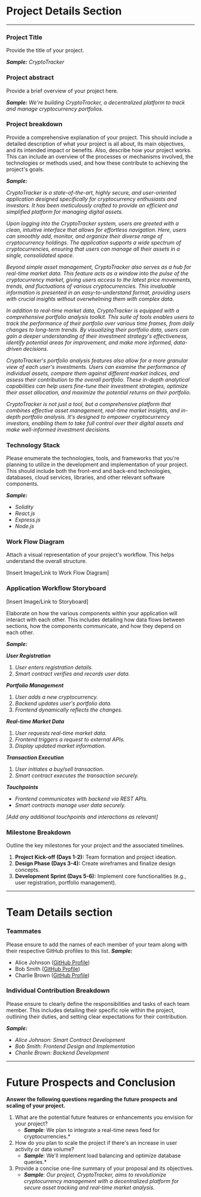 # Project Details Section

---

### Project Title

Provide the title of your project.

**_Sample:_** _CryptoTracker_

### Project abstract

Provide a brief overview of your project here.

**_Sample:_**
_We're building CryptoTracker, a decentralized platform to track and manage cryptocurrency portfolios._

### Project breakdown

Provide a comprehensive explanation of your project. This should include a detailed description of what your project is all about, its main objectives, and its intended impact or benefits. Also, describe how your project works. This can include an overview of the processes or mechanisms involved, the technologies or methods used, and how these contribute to achieving the project's goals.

**_Sample:_**

_CryptoTracker is a state-of-the-art, highly secure, and user-oriented application designed specifically for cryptocurrency enthusiasts and investors. It has been meticulously crafted to provide an efficient and simplified platform for managing digital assets._

_Upon logging into the CryptoTracker system, users are greeted with a clean, intuitive interface that allows for effortless navigation. Here, users can smoothly add, monitor, and organize their diverse range of cryptocurrency holdings. The application supports a wide spectrum of cryptocurrencies, ensuring that users can manage all their assets in a single, consolidated space._

_Beyond simple asset management, CryptoTracker also serves as a hub for real-time market data. This feature acts as a window into the pulse of the cryptocurrency market, giving users access to the latest price movements, trends, and fluctuations of various cryptocurrencies. This invaluable information is presented in an easy-to-understand format, providing users with crucial insights without overwhelming them with complex data._

_In addition to real-time market data, CryptoTracker is equipped with a comprehensive portfolio analysis toolkit. This suite of tools enables users to track the performance of their portfolio over various time frames, from daily changes to long-term trends. By visualizing their portfolio data, users can gain a deeper understanding of their investment strategy's effectiveness, identify potential areas for improvement, and make more informed, data-driven decisions._

_CryptoTracker's portfolio analysis features also allow for a more granular view of each user's investments. Users can examine the performance of individual assets, compare them against different market indices, and assess their contribution to the overall portfolio. These in-depth analytical capabilities can help users fine-tune their investment strategies, optimize their asset allocation, and maximize the potential returns on their portfolio._

_CryptoTracker is not just a tool, but a comprehensive platform that combines effective asset management, real-time market insights, and in-depth portfolio analysis. It's designed to empower cryptocurrency investors, enabling them to take full control over their digital assets and make well-informed investment decisions._

### Technology Stack

Please enumerate the technologies, tools, and frameworks that you're planning to utilize in the development and implementation of your project. This should include both the front-end and back-end technologies, databases, cloud services, libraries, and other relevant software components.

**_Sample:_**

- _Solidity_
- _React.js_
- _Express.js_
- _Node.js_

### Work Flow Diagram

Attach a visual representation of your project's workflow. This helps understand the overall structure.

[Insert Image/Link to Work Flow Diagram]

### Application Workflow Storyboard

[Insert Image/Link to Storyboard]

Elaborate on how the various components within your application will interact with each other. This includes detailing how data flows between sections, how the components communicate, and how they depend on each other.

**_Sample:_**

**_User Registration_**

1. _User enters registration details._
2. _Smart contract verifies and records user data._

**_Portfolio Management_**

1. _User adds a new cryptocurrency._
2. _Backend updates user's portfolio data._
3. _Frontend dynamically reflects the changes._

**_Real-time Market Data_**

1. _User requests real-time market data._
2. _Frontend triggers a request to external APIs._
3. _Display updated market information._

**_Transaction Execution_**

1. _User initiates a buy/sell transaction._
2. _Smart contract executes the transaction securely._

**_Touchpoints_**

- _Frontend communicates with backend via REST APIs._
- _Smart contracts manage user data securely._

_[Add any additional touchpoints and interactions as relevant]_

### Milestone Breakdown

Outline the key milestones for your project and the associated timelines.

1. **Project Kick-off (Days 1-2):** Team formation and project ideation.
2. **Design Phase (Days 3-4):** Create wireframes and finalize design concepts.
3. **Development Sprint (Days 5-6):** Implement core functionalities (e.g., user registration, portfolio management).

---

# Team Details section

### Teammates

Please ensure to add the names of each member of your team along with their respective GitHub profiles to this list.
**_Sample:_**

- Alice Johnson ([GitHub Profile](https://github.com/alicejohnson))
- Bob Smith ([GitHub Profile](https://github.com/bobsmith))
- Charlie Brown ([GitHub Profile](https://github.com/charliebrown))

### Individual Contribution Breakdown

Please ensure to clearly define the responsibilities and tasks of each team member. This includes detailing their specific role within the project, outlining their duties, and setting clear expectations for their contribution.

**_Sample:_**

- _Alice Johnson: Smart Contract Development_
- _Bob Smith: Frontend Design and Implementation_
- _Charlie Brown: Backend Development_

---

# Future Prospects and Conclusion

**Answer the following questions regarding the future prospects and scaling of your project.**

1. What are the potential future features or enhancements you envision for your project?
   - **_Sample_**: We plan to integrate a real-time news feed for cryptocurrencies.\*
2. How do you plan to scale the project if there's an increase in user activity or data volume?
   - **_Sample_**: We'll implement load balancing and optimize database queries.\*
3. Provide a concise one-line summary of your proposal and its objectives.
   - **_Sample_**: _Our project, CryptoTracker, aims to revolutionize cryptocurrency management with a decentralized platform for secure asset tracking and real-time market analysis._

